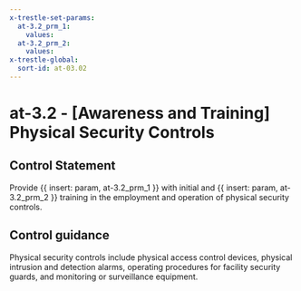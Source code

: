 ```yaml
---
x-trestle-set-params:
  at-3.2_prm_1:
    values:
  at-3.2_prm_2:
    values:
x-trestle-global:
  sort-id: at-03.02
---
```


# at-3.2 - \[Awareness and Training\] Physical Security Controls

## Control Statement

Provide {{ insert: param, at-3.2_prm_1 }} with initial and {{ insert: param, at-3.2_prm_2 }} training in the employment and operation of physical security controls.

## Control guidance

Physical security controls include physical access control devices, physical intrusion and detection alarms, operating procedures for facility security guards, and monitoring or surveillance equipment.
